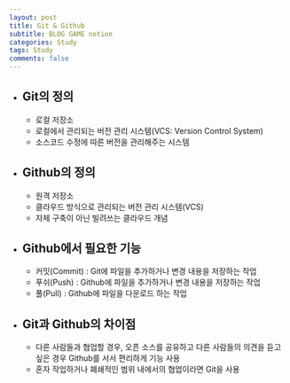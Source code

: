 ```yaml
---
layout: post
title: Git & Github
subtitle: BLOG GAME notion
categories: Study
tags: Study
comments: false
---
```


<!-- This note demonstrates some of what [Markdown][1] is capable of doing.

## An exhibit of Markdown



*Note: Feel free to play with this page. Unlike regular notes, this doesn't automatically save itself.* -->

* ## Git의 정의
  - 로컬 저장소
  - 로컬에서 관리되는 버전 관리 시스템(VCS: Version Control System)
  - 소스코드 수정에 따른 버전을 관리해주는 시스템

* ## Github의 정의
  - 원격 저장소
  - 클라우드 방식으로 관리되는 버전 관리 시스템(VCS)
  - 자체 구축이 아닌 빌려쓰는 클라우드 개념

* ## Github에서 필요한 기능
  - 커밋(Commit) : Git에 파일을 추가하거나 변경 내용을 저장하는 작업
  - 푸쉬(Push) : Github에 파일을 추가하거나 변경 내용을 저장하는 작업
  - 풀(Pull) :  Github에 파일을 다운로드 하는 작업

* ## Git과 Github의 차이점
  - 다른 사람들과 협업할 경우, 오픈 소스를 공유하고 다른 사람들의 의견을 듣고 싶은 경우 Github를 서서 편리하게 기능 사용
  - 혼자 작업하거나 폐쇄적인 범위 내에서의 협업이라면 Git을 사용


<!-- Paragraphs can be written like so. A paragraph is the basic block of Markdown. A paragraph is what text will turn into when there is no reason it should become anything else.

Paragraphs must be separated by a blank line. Basic formatting of *italics* and **bold** is supported. This *can be **nested** like* so.

## Lists

### Ordered list

1. Item 1
2. A second item
3. Number 3
4. Ⅳ

*Note: the fourth item uses the Unicode character for [Roman numeral four][2].*

### Unordered list

* An item
* Another item
* Yet another item
* And there's more...

## Paragraph modifiers

### Code block

    Code blocks are very useful for developers and other people who look at code or other things that are written in plain text. As you can see, it uses a fixed-width font.

You can also make `inline code` to add code into other things.

### Quote

> Here is a quote. What this is should be self explanatory. Quotes are automatically indented when they are used.

## Headings

There are six levels of headings. They correspond with the six levels of HTML headings. You've probably noticed them already in the page. Each level down uses one more hash character.

### Headings *can* also contain **formatting**

### They can even contain `inline code`

Of course, demonstrating what headings look like messes up the structure of the page.

I don't recommend using more than three or four levels of headings here, because, when you're smallest heading isn't too small, and you're largest heading isn't too big, and you want each size up to look noticeably larger and more important, there there are only so many sizes that you can use.

## URLs

URLs can be made in a handful of ways:

* A named link to [MarkItDown][3]. The easiest way to do these is to select what you want to make a link and hit `Ctrl+L`.
* Another named link to [MarkItDown](http://www.markitdown.net/)
* Sometimes you just want a URL like <http://www.markitdown.net/>.

## Horizontal rule

A horizontal rule is a line that goes across the middle of the page.

---

It's sometimes handy for breaking things up.

## Images

Markdown can also contain images. I'll need to add something here sometime.

## Finally

There's actually a lot more to Markdown than this. See the official [introduction][4] and [syntax][5] for more information. However, be aware that this is not using the official implementation, and this might work subtly differently in some of the little things.


  [1]: http://daringfireball.net/projects/markdown/
  [2]: http://www.fileformat.info/info/unicode/char/2163/index.htm
  [3]: http://www.markitdown.net/
  [4]: http://daringfireball.net/projects/markdown/basics
  [5]: http://daringfireball.net/projects/markdown/syntax -->
